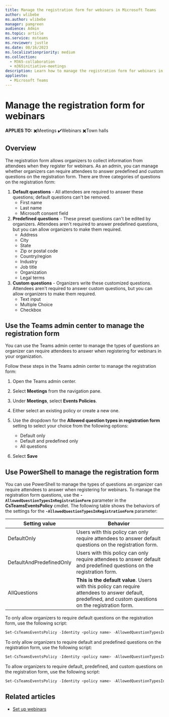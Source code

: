 ```yaml
---
title: Manage the registration form for webinars in Microsoft Teams
author: wlibebe
ms.author: wlibebe
manager: pamgreen
audience: Admin
ms.topic: article
ms.service: msteams
ms.reviewer: justle
ms.date: 08/16/2023
ms.localizationpriority: medium
ms.collection: 
  - M365-collaboration
  - m365initiative-meetings
description: Learn how to manage the registration form for webinars in Microsoft Teams for admins. You can manage default questions, custom questions, and predefined questions.
appliesto: 
  - Microsoft Teams
---
```

# Manage the registration form for webinars

**APPLIES TO:** ✖️Meetings ✔️Webinars ✖️Town halls

## Overview

The registration form allows organizers to collect information from attendees when they register for webinars. As an admin, you can manage whether organizers can require attendees to answer predefined and custom questions on the registration form.
There are three categories of questions on the registration form:

1. **Default questions** - All attendees are required to answer these questions; default questions can't be removed.
   - First name
   - Last name
   - Microsoft consent field
2. **Predefined questions** - These preset questions can't be edited by organizers. Attendees aren't required to answer predefined questions, but you can allow organizers to make them required.
    - Address
    - City
    - State
    - Zip or postal code
    - Country/region
    - Industry
    - Job title
    - Organization
    - Legal terms
3. **Custom questions** - Organizers write these customized questions. Attendees aren't required to answer custom questions, but you can allow organizers to make them required.
   - Text input
   - Multiple Choice
   - Checkbox

## Use the Teams admin center to manage the registration form

You can use the Teams admin center to manage the types of questions an organizer can require attendees to answer when registering for webinars in your organization.

Follow these steps in the Teams admin center to manage the registration form:

1. Open the Teams admin center.
2. Select **Meetings** from the navigation pane.
3. Under **Meetings**, select **Events Policies**.
4. Either select an existing policy or create a new one.
5. Use the dropdown for the **Allowed question types in registration form** setting to select your choice from the following options:

   - Default only
   - Default and predefined only
   - All questions
6. Select **Save**

## Use PowerShell to manage the registration form

You can use PowerShell to manage the types of questions an organizer can require attendees to answer when registering for webinars. To manage the registration form questions, use the **`-AllowedQuestionTypesInRegistrationForm`** parameter in the **CsTeamsEventsPolicy** cmdlet.
The following table shows the behaviors of the settings for the **`-AllowedQuestionTypesInRegistrationForm`** parameter:

|Setting value | Behavior |
|---------|---------------|
|DefaultOnly | Users with this policy can only require attendees to answer default questions on the registration form. |
|DefaultAndPredefinedOnly | Users with this policy can only require attendees to answer default and predefined questions on the registration form.|
|AllQuestions | **This is the default value**. Users with this policy can require attendees to answer default, predefined, and custom questions on the registration form.|

To only allow organizers to require default questions on the registration form, use the following script:

```powershell
Set-CsTeamsEventsPolicy -Identity <policy name> -AllowedQuestionTypesInRegistrationForm DefaultOnly
```

To only allow organizers to require default and predefined questions on the registration form, use the following script:

```powershell
Set-CsTeamsEventsPolicy -Identity <policy name> -AllowedQuestionTypesInRegistrationForm DefaultAndPredefinedOnly
```

To allow organizers to require default, predefined, and custom questions on the registration form, use the following script:

```powershell
Set-CsTeamsEventsPolicy -Identity <policy name> -AllowedQuestionTypesInRegistrationForm AllQuestions
```

## Related articles

- [Set up webinars](set-up-webinars.md)
